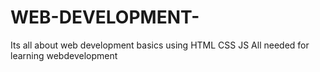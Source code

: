 # WEB-DEVELOPMENT-
Its all about web development basics using HTML CSS JS
All needed for learning webdevelopment
